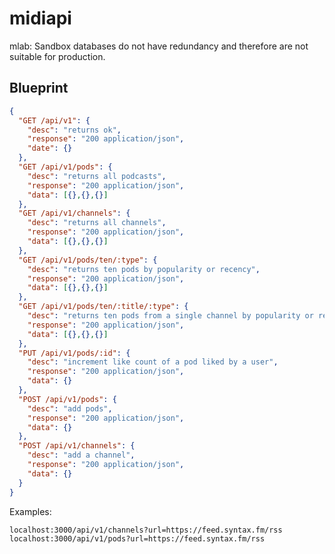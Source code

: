 # midiapi

mlab: Sandbox databases do not have redundancy and therefore are not suitable for production.

## Blueprint 
```json
{
  "GET /api/v1": {
    "desc": "returns ok",
    "response": "200 application/json",
    "date": {}
  },
  "GET /api/v1/pods": {
    "desc": "returns all podcasts",
    "response": "200 application/json",
    "data": [{},{},{}]
  },
  "GET /api/v1/channels": {
    "desc": "returns all channels",
    "response": "200 application/json",
    "data": [{},{},{}]
  },
  "GET /api/v1/pods/ten/:type": {
    "desc": "returns ten pods by popularity or recency",
    "response": "200 application/json",
    "data": [{},{},{}]
  },
  "GET /api/v1/pods/ten/:title/:type": {
    "desc": "returns ten pods from a single channel by popularity or recency",
    "response": "200 application/json",
    "data": [{},{},{}]
  },
  "PUT /api/v1/pods/:id": {
    "desc": "increment like count of a pod liked by a user",
    "response": "200 application/json",
    "data": {}
  },
  "POST /api/v1/pods": {
    "desc": "add pods",
    "response": "200 application/json",
    "data": {}
  },
  "POST /api/v1/channels": {
    "desc": "add a channel",
    "response": "200 application/json",
    "data": {}
  }
}
```

Examples: 

    localhost:3000/api/v1/channels?url=https://feed.syntax.fm/rss
    localhost:3000/api/v1/pods?url=https://feed.syntax.fm/rss